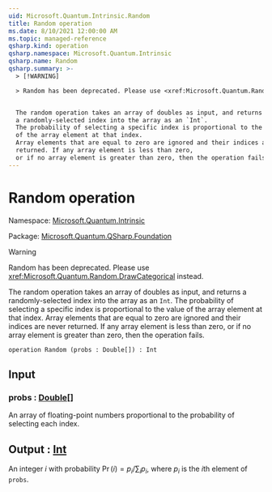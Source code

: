 ```yaml
---
uid: Microsoft.Quantum.Intrinsic.Random
title: Random operation
ms.date: 8/10/2021 12:00:00 AM
ms.topic: managed-reference
qsharp.kind: operation
qsharp.namespace: Microsoft.Quantum.Intrinsic
qsharp.name: Random
qsharp.summary: >-
  > [!WARNING]

  > Random has been deprecated. Please use <xref:Microsoft.Quantum.Random.DrawCategorical> instead.


  The random operation takes an array of doubles as input, and returns
  a randomly-selected index into the array as an `Int`.
  The probability of selecting a specific index is proportional to the value
  of the array element at that index.
  Array elements that are equal to zero are ignored and their indices are never
  returned. If any array element is less than zero,
  or if no array element is greater than zero, then the operation fails.
---
```


# Random operation

Namespace: [Microsoft.Quantum.Intrinsic](xref:Microsoft.Quantum.Intrinsic)

Package: [Microsoft.Quantum.QSharp.Foundation](https://nuget.org/packages/Microsoft.Quantum.QSharp.Foundation)


> [!WARNING]
> Random has been deprecated. Please use <xref:Microsoft.Quantum.Random.DrawCategorical> instead.

The random operation takes an array of doubles as input, and returnsa randomly-selected index into the array as an `Int`.The probability of selecting a specific index is proportional to the valueof the array element at that index.Array elements that are equal to zero are ignored and their indices are neverreturned. If any array element is less than zero,or if no array element is greater than zero, then the operation fails.

```qsharp
operation Random (probs : Double[]) : Int
```


## Input

### probs : [Double](xref:microsoft.quantum.qsharp.valueliterals#double-literals)[]

An array of floating-point numbers proportional to the probability ofselecting each index.



## Output : [Int](xref:microsoft.quantum.qsharp.valueliterals#int-literals)

An integer $i$ with probability $\Pr(i) = p_i / \sum_i p_i$, where $p_i$is the $i$th element of `probs`.